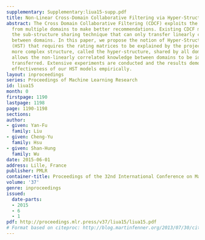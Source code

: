 ```yaml
---
supplementary: Supplementary:liua15-supp.pdf
title: Non-Linear Cross-Domain Collaborative Filtering via Hyper-Structure Transfer
abstract: The Cross Domain Collaborative Filtering (CDCF) exploits the rating matrices
  from multiple domains to make better recommendations. Existing CDCF methods adopt
  the sub-structure sharing technique that can only transfer linearly correlated knowledge
  between domains. In this paper, we propose the notion of Hyper-Structure Transfer
  (HST) that requires the rating matrices to be explained by the projections of some
  more complex structure, called the hyper-structure, shared by all domains, and thus
  allows the non-linearly correlated knowledge between domains to be identified and
  transferred. Extensive experiments are conducted and the results demonstrate the
  effectiveness of our HST models empirically.
layout: inproceedings
series: Proceedings of Machine Learning Research
id: liua15
month: 0
firstpage: 1190
lastpage: 1198
page: 1190-1198
sections: 
author:
- given: Yan-Fu
  family: Liu
- given: Cheng-Yu
  family: Hsu
- given: Shan-Hung
  family: Wu
date: 2015-06-01
address: Lille, France
publisher: PMLR
container-title: Proceedings of the 32nd International Conference on Machine Learning
volume: '37'
genre: inproceedings
issued:
  date-parts:
  - 2015
  - 6
  - 1
pdf: http://proceedings.mlr.press/v37/liua15/liua15.pdf
# Format based on citeproc: http://blog.martinfenner.org/2013/07/30/citeproc-yaml-for-bibliographies/
---
```

